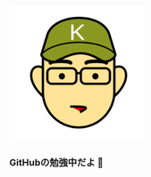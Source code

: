 <img src="https://github.com/Tomohide-Kebukawa/Tomohide-Kebukawa/blob/main/images/Logo-kebu.svg" width="240px" height="240px">

### GitHubの勉強中だよ 👋

<!--
**Tomohide-Kebukawa/Tomohide-Kebukawa** is a ✨ _special_ ✨ repository because its `README.md` (this file) appears on your GitHub profile.

Here are some ideas to get you started:

- 🔭 I’m currently working on ...
- 🌱 I’m currently learning ...
- 👯 I’m looking to collaborate on ...
- 🤔 I’m looking for help with ...
- 💬 Ask me about ...
- 📫 How to reach me: ...
- 😄 Pronouns: ...
- ⚡ Fun fact: ...
-->
